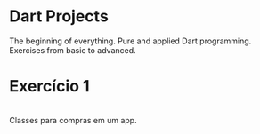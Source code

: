 # Dart Projects
The beginning of everything. Pure and applied Dart programming.
<br /> Exercises from basic to advanced.

# Exercício 1
<br /> Classes para compras em um app.
